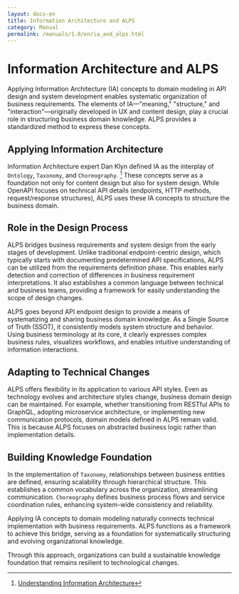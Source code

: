 ```yaml
---
layout: docs-en
title: Information Architecture and ALPS
category: Manual
permalink: /manuals/1.0/en/ia_and_alps.html
---
```


# Information Architecture and ALPS

Applying Information Architecture (IA) concepts to domain modeling in API design and system development enables systematic organization of business requirements. The elements of IA—"meaning," "structure," and "interaction"—originally developed in UX and content design, play a crucial role in structuring business domain knowledge. ALPS provides a standardized method to express these concepts.

## Applying Information Architecture

Information Architecture expert Dan Klyn defined IA as the interplay of `Ontology`, `Taxonomy`, and `Choreography`. [^uia] These concepts serve as a foundation not only for content design but also for system design. While OpenAPI focuses on technical API details (endpoints, HTTP methods, request/response structures), ALPS uses these IA concepts to structure the business domain.

[^uia]: [Understanding Information Architecture](https://understandinggroup.com/ia-theory/understanding-information-architecture)

## Role in the Design Process

ALPS bridges business requirements and system design from the early stages of development. Unlike traditional endpoint-centric design, which typically starts with documenting predetermined API specifications, ALPS can be utilized from the requirements definition phase. This enables early detection and correction of differences in business requirement interpretations. It also establishes a common language between technical and business teams, providing a framework for easily understanding the scope of design changes.

ALPS goes beyond API endpoint design to provide a means of systematizing and sharing business domain knowledge. As a Single Source of Truth (SSOT), it consistently models system structure and behavior. Using business terminology at its core, it clearly expresses complex business rules, visualizes workflows, and enables intuitive understanding of information interactions.

## Adapting to Technical Changes

ALPS offers flexibility in its application to various API styles. Even as technology evolves and architecture styles change, business domain design can be maintained. For example, whether transitioning from RESTful APIs to GraphQL, adopting microservice architecture, or implementing new communication protocols, domain models defined in ALPS remain valid. This is because ALPS focuses on abstracted business logic rather than implementation details.

## Building Knowledge Foundation

In the implementation of `Taxonomy`, relationships between business entities are defined, ensuring scalability through hierarchical structure. This establishes a common vocabulary across the organization, streamlining communication. `Choreography` defines business process flows and service coordination rules, enhancing system-wide consistency and reliability.

Applying IA concepts to domain modeling naturally connects technical implementation with business requirements. ALPS functions as a framework to achieve this bridge, serving as a foundation for systematically structuring and evolving organizational knowledge.

Through this approach, organizations can build a sustainable knowledge foundation that remains resilient to technological changes.
